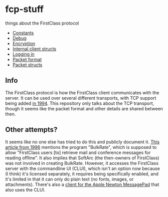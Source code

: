 # fcp-stuff
things about the FirstClass protocol

* [Constants](./constants.md)
* [Debug](./debug.md)
* [Encryption](./encryption.md)
* [Internal client structs](./internal_structs.md)
* [Logging in](./login.md)
* [Packet format](./packet.md)
* [Packet structs](./packet_structs.md)

## Info
The FirstClass protocol is how the FirstClass client communicates with the server. It can be used over several different transports, with TCP support being added [in 1994](https://tidbits.com/article/1893). This repository only talks about the TCP transport, though it seems like the packet format and other details are shared between then.

## Other attempts?
It seems like no one else has tried to do this and publicly document it. [This article from 1996](http://tidbits.com/article/919) mentions the program "BulkRate", which is supposed to allow "FirstClass users [to] retrieve mail and conference messages for reading offline". It also implies that SoftArc (the then-owners of FirstClass) was not involved in creating BulkRate. However, it accesses the FirstClass server with the commandline UI (CLUI), which isn't an option now because (I think) it's licensed separately, it requires being specifically enabled, and it's limited in that it can only do plain text (no fonts, images, or attachments). There's also a [client for the Apple Newton MessagePad](http://tidbits.com/static/html/TidBITS-234.html#lnk4) that also uses the CLUI.